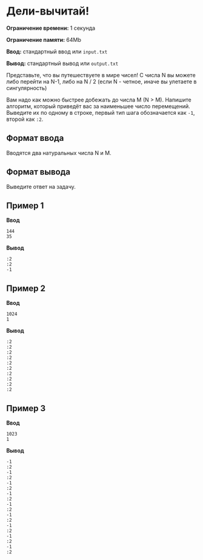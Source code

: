 # Дели-вычитай!

**Ограничение времени:** 1 секунда

**Ограничение памяти:** 64Mb

**Ввод:** стандартный ввод или `input.txt`

**Вывод:** стандартный вывод или `output.txt`

Представьте, что вы путешествуете в мире чисел! С числа N вы можете либо перейти на N-1, либо на N / 2 (если N - четное, иначе вы улетаете в сингулярность)

Вам надо как можно быстрее добежать до числа M (N > M). Напишите алгоритм, который приведёт вас за наименьшее число перемещений. Выведите их по одному в строке, первый тип шага обозначается как `-1`, второй как `:2`.

## Формат ввода

Вводятся два натуральных числа N и M.

## Формат вывода

Выведите ответ на задачу.

## Пример 1

**Ввод**
```
144
35
```

**Вывод**
```
:2
:2
-1
```

## Пример 2

**Ввод**
```
1024
1
```

**Вывод**
```
:2
:2
:2
:2
:2
:2
:2
:2
:2
:2
```

## Пример 3

**Ввод**
```
1023
1
```

**Вывод**
```
-1
:2
-1
:2
-1
:2
-1
:2
-1
:2
-1
:2
-1
:2
-1
:2
-1
:2